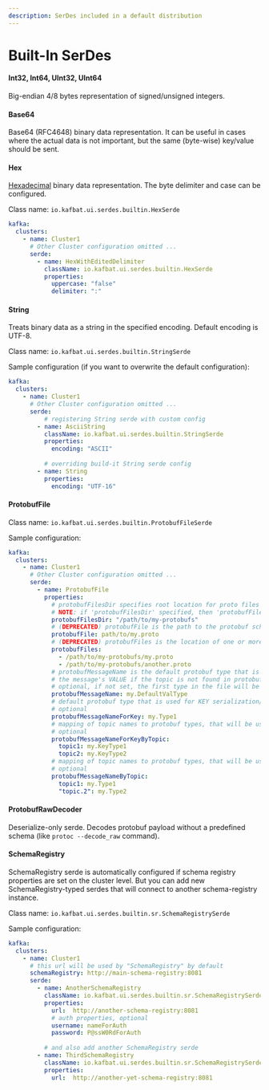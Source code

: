 ```yaml
---
description: SerDes included in a default distribution
---
```


# Built-In SerDes

#### Int32, Int64, UInt32, UInt64

Big-endian 4/8 bytes representation of signed/unsigned integers.

#### Base64

Base64 (RFC4648) binary data representation. It can be useful in cases where the actual data is not important, but the same (byte-wise) key/value should be sent.

#### Hex

[Hexadecimal](https://en.wikipedia.org/wiki/Hexadecimal) binary data representation. The byte delimiter and case can be configured.

Class name: `io.kafbat.ui.serdes.builtin.HexSerde`

```yaml
kafka:
  clusters:
    - name: Cluster1
      # Other Cluster configuration omitted ... 
      serde:
        - name: HexWithEditedDelimiter
          className: io.kafbat.ui.serdes.builtin.HexSerde
          properties:
            uppercase: "false"
            delimiter: ":"
```

#### String

Treats binary data as a string in the specified encoding. Default encoding is UTF-8.

Class name: `io.kafbat.ui.serdes.builtin.StringSerde`

Sample configuration (if you want to overwrite the default configuration):

```yaml
kafka:
  clusters:
    - name: Cluster1
      # Other Cluster configuration omitted ... 
      serde:
          # registering String serde with custom config
        - name: AsciiString
          className: io.kafbat.ui.serdes.builtin.StringSerde
          properties:
            encoding: "ASCII"
        
          # overriding build-it String serde config   
        - name: String 
          properties:
            encoding: "UTF-16"
```

#### ProtobufFile

Class name: `io.kafbat.ui.serdes.builtin.ProtobufFileSerde`

Sample configuration:

```yaml
kafka:
  clusters:
    - name: Cluster1
      # Other Cluster configuration omitted ... 
      serde:
        - name: ProtobufFile
          properties:
            # protobufFilesDir specifies root location for proto files (will be scanned recursively)
            # NOTE: if 'protobufFilesDir' specified, then 'protobufFile' and 'protobufFiles' settings will be ignored
            protobufFilesDir: "/path/to/my-protobufs"
            # (DEPRECATED) protobufFile is the path to the protobuf schema. (deprecated: please use "protobufFiles")
            protobufFile: path/to/my.proto
            # (DEPRECATED) protobufFiles is the location of one or more protobuf schemas
            protobufFiles:
              - /path/to/my-protobufs/my.proto
              - /path/to/my-protobufs/another.proto
            # protobufMessageName is the default protobuf type that is used to deserialize
            # the message's VALUE if the topic is not found in protobufMessageNameByTopic.    
            # optional, if not set, the first type in the file will be used as default
            protobufMessageName: my.DefaultValType
            # default protobuf type that is used for KEY serialization/deserialization
            # optional
            protobufMessageNameForKey: my.Type1
            # mapping of topic names to protobuf types, that will be used for KEYS  serialization/deserialization
            # optional
            protobufMessageNameForKeyByTopic:
              topic1: my.KeyType1
              topic2: my.KeyType2
            # mapping of topic names to protobuf types, that will be used for VALUES  serialization/deserialization
            # optional
            protobufMessageNameByTopic:
              topic1: my.Type1
              "topic.2": my.Type2
```

#### ProtobufRawDecoder

Deserialize-only serde. Decodes protobuf payload without a predefined schema (like `protoc --decode_raw` command).

#### SchemaRegistry

SchemaRegistry serde is automatically configured if schema registry properties are set on the cluster level. But you can add new SchemaRegistry-typed serdes that will connect to another schema-registry instance.

Class name: `io.kafbat.ui.serdes.builtin.sr.SchemaRegistrySerde`

Sample configuration:

```yaml
kafka:
  clusters:
    - name: Cluster1
      # this url will be used by "SchemaRegistry" by default
      schemaRegistry: http://main-schema-registry:8081
      serde:
        - name: AnotherSchemaRegistry
          className: io.kafbat.ui.serdes.builtin.sr.SchemaRegistrySerde
          properties:
            url:  http://another-schema-registry:8081
            # auth properties, optional
            username: nameForAuth
            password: P@ssW0RdForAuth
        
          # and also add another SchemaRegistry serde
        - name: ThirdSchemaRegistry
          className: io.kafbat.ui.serdes.builtin.sr.SchemaRegistrySerde
          properties:
            url:  http://another-yet-schema-registry:8081
```

